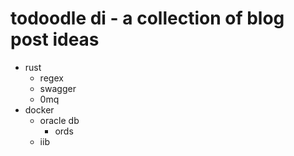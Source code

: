 # todoodle di - a collection of blog post ideas

- rust
    - regex
    - swagger
    - 0mq
- docker
    - oracle db
        - ords
    - iib